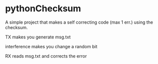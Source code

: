 # pythonChecksum

A simple project that makes a self correcting code (max 1 err.) using the checksum.


TX makes you generate msg.txt

interference makes you change a random bit

RX reads msg.txt and corrects the error
